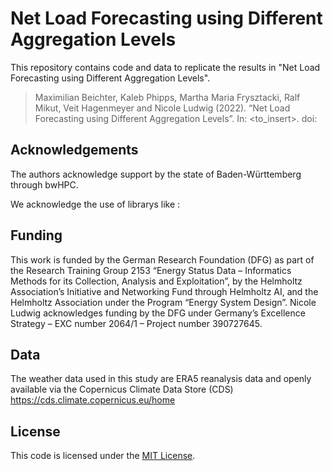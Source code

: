 # Net Load Forecasting using Different Aggregation Levels

This repository contains code and data to replicate the results in "Net Load Forecasting using Different Aggregation
Levels".

> Maximilian Beichter, Kaleb Phipps, Martha Maria Frysztacki, Ralf Mikut, Veit Hagenmeyer and Nicole Ludwig (2022). “Net
> Load Forecasting using Different Aggregation
> Levels”. In: <to_insert>. doi: [](<doi>)

## Acknowledgements

The authors acknowledge support by the state of Baden-Württemberg through bwHPC.

We acknowledge the use of librarys like : 

## Funding

This work is funded by the German Research Foundation (DFG) as part of the Research Training Group 2153
“Energy Status Data – Informatics Methods for its Collection, Analysis and Exploitation”, by the Helmholtz
Association’s Initiative and Networking Fund through Helmholtz AI, and the Helmholtz Association under the
Program “Energy System Design”. Nicole Ludwig acknowledges funding by the DFG under Germany’s Excellence
Strategy – EXC number 2064/1 – Project number 390727645.

## Data

The weather data used in this study are ERA5
reanalysis data and openly available via the Copernicus Climate Data Store (CDS)
https://cds.climate.copernicus.eu/home

<h2>License</h2>

This code is licensed under the [MIT License](LICENSE).
